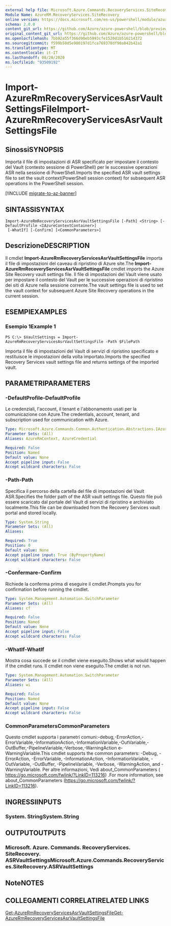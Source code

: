 ```yaml
---
external help file: Microsoft.Azure.Commands.RecoveryServices.SiteRecovery.dll-Help.xml
Module Name: AzureRM.RecoveryServices.SiteRecovery
online version: https://docs.microsoft.com/en-us/powershell/module/azurerm.recoveryservices.siterecovery/import-azurermrecoveryservicesasrvaultsettingsfile
schema: 2.0.0
content_git_url: https://github.com/Azure/azure-powershell/blob/preview/src/ResourceManager/RecoveryServices/Commands.RecoveryServices.SiteRecovery/help/Import-AzureRmRecoveryServicesAsrVaultSettingsFile.md
original_content_git_url: https://github.com/Azure/azure-powershell/blob/preview/src/ResourceManager/RecoveryServices/Commands.RecoveryServices.SiteRecovery/help/Import-AzureRmRecoveryServicesAsrVaultSettingsFile.md
ms.openlocfilehash: 7bb92a55f366d90eb5993cfe1520d1b516214372
ms.sourcegitcommit: f599b50d5e980197d1fca769378df90a842b42a1
ms.translationtype: MT
ms.contentlocale: it-IT
ms.lasthandoff: 08/20/2020
ms.locfileid: "93509192"
---
```

# <span data-ttu-id="0f85c-101">Import-AzureRmRecoveryServicesAsrVaultSettingsFile</span><span class="sxs-lookup"><span data-stu-id="0f85c-101">Import-AzureRmRecoveryServicesAsrVaultSettingsFile</span></span>

## <span data-ttu-id="0f85c-102">Sinossi</span><span class="sxs-lookup"><span data-stu-id="0f85c-102">SYNOPSIS</span></span>
<span data-ttu-id="0f85c-103">Importa il file di impostazioni di ASR specificato per impostare il contesto del Vault (contesto sessione di PowerShell) per le successive operazioni ASR nella sessione di PowerShell.</span><span class="sxs-lookup"><span data-stu-id="0f85c-103">Imports the specified ASR vault settings file to set the vault context(PowerShell session context) for subsequent ASR operations in the PowerShell session.</span></span> 

[!INCLUDE [migrate-to-az-banner](../../includes/migrate-to-az-banner.md)]

## <span data-ttu-id="0f85c-104">SINTASSI</span><span class="sxs-lookup"><span data-stu-id="0f85c-104">SYNTAX</span></span>

```
Import-AzureRmRecoveryServicesAsrVaultSettingsFile [-Path] <String> [-DefaultProfile <IAzureContextContainer>]
 [-WhatIf] [-Confirm] [<CommonParameters>]
```

## <span data-ttu-id="0f85c-105">Descrizione</span><span class="sxs-lookup"><span data-stu-id="0f85c-105">DESCRIPTION</span></span>
<span data-ttu-id="0f85c-106">Il cmdlet **Import-AzureRmRecoveryServicesAsrVaultSettingsFile** importa il file di impostazioni del caveau di ripristino di Azure site.</span><span class="sxs-lookup"><span data-stu-id="0f85c-106">The **Import-AzureRmRecoveryServicesAsrVaultSettingsFile** cmdlet imports the Azure Site Recovery vault settings file.</span></span> <span data-ttu-id="0f85c-107">Il file di impostazioni del Vault viene usato per impostare il contesto del Vault per le successive operazioni di ripristino dei siti di Azure nella sessione corrente.</span><span class="sxs-lookup"><span data-stu-id="0f85c-107">The vault settings file is used to set the vault context for subsequent Azure Site Recovery operations in the current session.</span></span>

## <span data-ttu-id="0f85c-108">ESEMPI</span><span class="sxs-lookup"><span data-stu-id="0f85c-108">EXAMPLES</span></span>

### <span data-ttu-id="0f85c-109">Esempio 1</span><span class="sxs-lookup"><span data-stu-id="0f85c-109">Example 1</span></span>
```
PS C:\> $VaultSettings = Import-AzureRmRecoveryServicesAsrVaultSettingsFile -Path $FilePath
```

<span data-ttu-id="0f85c-110">Importa il file di impostazioni del Vault di servizi di ripristino specificato e restituisce le impostazioni della volta importato.</span><span class="sxs-lookup"><span data-stu-id="0f85c-110">Imports the specified Recovery Services vault settings file and returns settings of the imported vault.</span></span>

## <span data-ttu-id="0f85c-111">PARAMETRI</span><span class="sxs-lookup"><span data-stu-id="0f85c-111">PARAMETERS</span></span>

### <span data-ttu-id="0f85c-112">-DefaultProfile</span><span class="sxs-lookup"><span data-stu-id="0f85c-112">-DefaultProfile</span></span>
<span data-ttu-id="0f85c-113">Le credenziali, l'account, il tenant e l'abbonamento usati per la comunicazione con Azure.</span><span class="sxs-lookup"><span data-stu-id="0f85c-113">The credentials, account, tenant, and subscription used for communication with Azure.</span></span>


```yaml
Type: Microsoft.Azure.Commands.Common.Authentication.Abstractions.IAzureContextContainer
Parameter Sets: (All)
Aliases: AzureRmContext, AzureCredential

Required: False
Position: Named
Default value: None
Accept pipeline input: False
Accept wildcard characters: False
```

### <span data-ttu-id="0f85c-114">-Path</span><span class="sxs-lookup"><span data-stu-id="0f85c-114">-Path</span></span>
<span data-ttu-id="0f85c-115">Specifica il percorso della cartella del file di impostazioni del Vault ASR.</span><span class="sxs-lookup"><span data-stu-id="0f85c-115">Specifies the folder path of the ASR vault settings file.</span></span>
<span data-ttu-id="0f85c-116">Questo file può essere scaricato dal portale del Vault di servizi di ripristino e archiviato localmente.</span><span class="sxs-lookup"><span data-stu-id="0f85c-116">This file can be downloaded from the Recovery Services vault portal and stored locally.</span></span>

```yaml
Type: System.String
Parameter Sets: (All)
Aliases:

Required: True
Position: 0
Default value: None
Accept pipeline input: True (ByPropertyName)
Accept wildcard characters: False
```

### <span data-ttu-id="0f85c-117">-Confermare</span><span class="sxs-lookup"><span data-stu-id="0f85c-117">-Confirm</span></span>
<span data-ttu-id="0f85c-118">Richiede la conferma prima di eseguire il cmdlet.</span><span class="sxs-lookup"><span data-stu-id="0f85c-118">Prompts you for confirmation before running the cmdlet.</span></span>

```yaml
Type: System.Management.Automation.SwitchParameter
Parameter Sets: (All)
Aliases: cf

Required: False
Position: Named
Default value: None
Accept pipeline input: False
Accept wildcard characters: False
```

### <span data-ttu-id="0f85c-119">-WhatIf</span><span class="sxs-lookup"><span data-stu-id="0f85c-119">-WhatIf</span></span>
<span data-ttu-id="0f85c-120">Mostra cosa succede se il cmdlet viene eseguito.</span><span class="sxs-lookup"><span data-stu-id="0f85c-120">Shows what would happen if the cmdlet runs.</span></span> <span data-ttu-id="0f85c-121">Il cmdlet non viene eseguito.</span><span class="sxs-lookup"><span data-stu-id="0f85c-121">The cmdlet is not run.</span></span>

```yaml
Type: System.Management.Automation.SwitchParameter
Parameter Sets: (All)
Aliases: wi

Required: False
Position: Named
Default value: None
Accept pipeline input: False
Accept wildcard characters: False
```

### <span data-ttu-id="0f85c-122">CommonParameters</span><span class="sxs-lookup"><span data-stu-id="0f85c-122">CommonParameters</span></span>
<span data-ttu-id="0f85c-123">Questo cmdlet supporta i parametri comuni:-debug,-ErrorAction,-ErrorVariable,-InformationAction,-InformationVariable,-OutVariable,-OutBuffer,-PipelineVariable,-Verbose,-WarningAction e-WarningVariable.</span><span class="sxs-lookup"><span data-stu-id="0f85c-123">This cmdlet supports the common parameters: -Debug, -ErrorAction, -ErrorVariable, -InformationAction, -InformationVariable, -OutVariable, -OutBuffer, -PipelineVariable, -Verbose, -WarningAction, and -WarningVariable.</span></span> <span data-ttu-id="0f85c-124">Per altre informazioni, Vedi about_CommonParameters ( https://go.microsoft.com/fwlink/?LinkID=113216) .</span><span class="sxs-lookup"><span data-stu-id="0f85c-124">For more information, see about_CommonParameters (https://go.microsoft.com/fwlink/?LinkID=113216).</span></span>

## <span data-ttu-id="0f85c-125">INGRESSI</span><span class="sxs-lookup"><span data-stu-id="0f85c-125">INPUTS</span></span>

### <span data-ttu-id="0f85c-126">System. String</span><span class="sxs-lookup"><span data-stu-id="0f85c-126">System.String</span></span>

## <span data-ttu-id="0f85c-127">OUTPUT</span><span class="sxs-lookup"><span data-stu-id="0f85c-127">OUTPUTS</span></span>

### <span data-ttu-id="0f85c-128">Microsoft. Azure. Commands. RecoveryServices. SiteRecovery. ASRVaultSettings</span><span class="sxs-lookup"><span data-stu-id="0f85c-128">Microsoft.Azure.Commands.RecoveryServices.SiteRecovery.ASRVaultSettings</span></span>

## <span data-ttu-id="0f85c-129">Note</span><span class="sxs-lookup"><span data-stu-id="0f85c-129">NOTES</span></span>

## <span data-ttu-id="0f85c-130">COLLEGAMENTI CORRELATI</span><span class="sxs-lookup"><span data-stu-id="0f85c-130">RELATED LINKS</span></span>

[<span data-ttu-id="0f85c-131">Get-AzureRmRecoveryServicesAsrVaultSettingsFile</span><span class="sxs-lookup"><span data-stu-id="0f85c-131">Get-AzureRmRecoveryServicesAsrVaultSettingsFile</span></span>](./Get-AzureRmRecoveryServicesAsrVaultSettingsFile.md)
